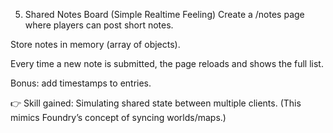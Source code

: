 5. Shared Notes Board (Simple Realtime Feeling)
   Create a /notes page where players can post short notes.

Store notes in memory (array of objects).

Every time a new note is submitted, the page reloads and shows the full list.

Bonus: add timestamps to entries.

👉 Skill gained: Simulating shared state between multiple clients.
(This mimics Foundry’s concept of syncing worlds/maps.)
